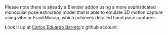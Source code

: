 Please note there is already a Blender addon using a more sophisticated monocular pose estimation model that is able to emulate 3D motion capture using vibe or FrankMocap, which achieves detailed hand pose captures.

Look it up at [Carlos Eduardo Barreto](https://github.com/carlosedubarreto/b3d_mocap_import)'s github account.
